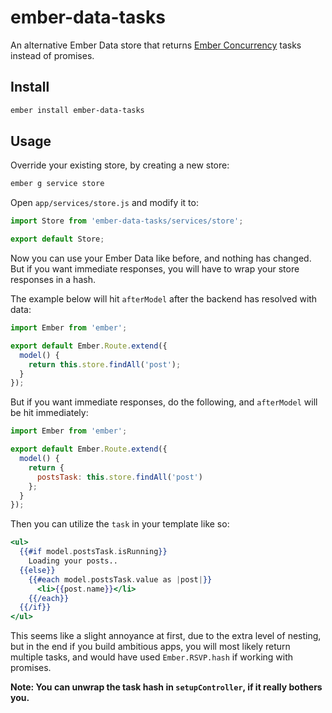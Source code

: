 # ember-data-tasks

An alternative Ember Data store that returns [Ember Concurrency] tasks instead of promises.

## Install

```sh
ember install ember-data-tasks
```

## Usage

Override your existing store, by creating a new store:

```sh
ember g service store
```

Open `app/services/store.js` and modify it to:

```js
import Store from 'ember-data-tasks/services/store';

export default Store;
```

Now you can use your Ember Data like before, and nothing has changed.
But if you want immediate responses, you will have to wrap your store
responses in a hash.

The example below will hit `afterModel` after the backend has resolved with data:

```js
import Ember from 'ember';

export default Ember.Route.extend({
  model() {
    return this.store.findAll('post');
  }
});
```

But if you want immediate responses, do the following, and `afterModel` will
be hit immediately:

```js
import Ember from 'ember';

export default Ember.Route.extend({
  model() {
    return {
      postsTask: this.store.findAll('post')
    };
  }
});
```

Then you can utilize the `task` in your template like so:

```hbs
<ul>
  {{#if model.postsTask.isRunning}}
    Loading your posts..
  {{else}}
    {{#each model.postsTask.value as |post|}}
      <li>{{post.name}}</li>
    {{/each}}
  {{/if}}
</ul>
```

This seems like a slight annoyance at first, due to the extra level of nesting, but
in the end if you build ambitious apps, you will most likely return multiple
tasks, and would have used `Ember.RSVP.hash` if working with promises.

**Note: You can unwrap the task hash in `setupController`, if it really bothers you.**

[Ember Concurrency]: http://ember-concurrency.com

